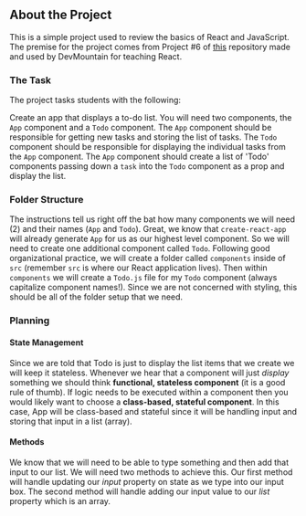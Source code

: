 ## About the Project

This is a simple project used to review the basics of React and JavaScript. The premise for the project comes from Project #6 of [this](https://www.github.com/devmountain/react-drills) repository made and used by DevMountain for teaching React.

### The Task

The project tasks students with the following:<br />

Create an app that displays a to-do list. You will need two components, the `App` component and a `Todo` component. The `App` component should be responsible for getting new tasks and storing the list of tasks. The `Todo` component should be responsible for displaying the individual tasks from the `App` component. The `App` component should create a list of 'Todo' components passing down a `task` into the `Todo` component as a prop and display the list.

### Folder Structure

The instructions tell us right off the bat how many components we will need (2) and their names (`App` and `Todo`). Great, we know that `create-react-app` will already generate `App` for us as our highest level component. So we will need to create one additional component called `Todo`. Following good organizational practice, we will create a folder called `components` inside of `src` (remember `src` is where our React application lives). Then within `components` we will create a `Todo.js` file for my `Todo` component (always capitalize component names!). Since we are not concerned with styling, this should be all of the folder setup that we need.

### Planning

#### State Management

Since we are told that Todo is just to display the list items that we create we will keep it stateless. Whenever we hear that a component will just *display* something we should think **functional, stateless component** (it is a good rule of thumb). If logic needs to be executed within a component then you would likely want to choose a **class-based, stateful component**. In this case, App will be class-based and stateful since it will be handling input and storing that input in a list (array).

#### Methods

We know that we will need to be able to type something and then add that input to our list. We will need two methods to achieve this. Our first method will handle updating our *input* property on state as we type into our input box. The second method will handle adding our input value to our *list* property which is an array.